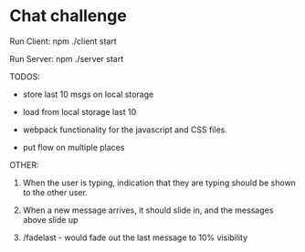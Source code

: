 Chat challenge
==============

Run Client:
npm ./client start

Run Server:
npm ./server start


TODOS:
  * store last 10 msgs on local storage
  * load from local storage last 10

  * webpack functionality for the javascript and CSS files.

  * put flow on multiple places

  OTHER:
  1. When the user is typing, indication that they are typing should be shown to the other user.

  3. When a new message arrives, it should slide in, and the messages above slide up
  4. /fadelast - would fade out the last message to 10% visibility
